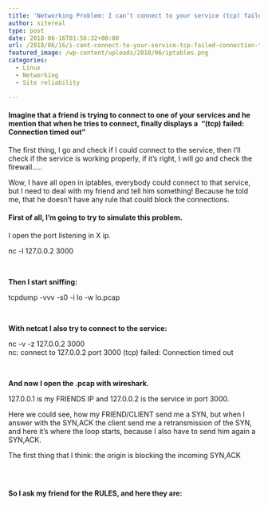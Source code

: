```yaml
---
title: 'Networking Problem: I can’t connect to your service (tcp) failed: Connection timed out'
author: sitereal
type: post
date: 2018-06-16T01:56:32+00:00
url: /2018/06/16/i-cant-connect-to-your-service-tcp-failed-connection-timed-out/
featured_image: /wp-content/uploads/2018/06/iptables.png
categories:
  - Linux
  - Networking
  - Site reliability

---
```

#### **Imagine that a friend is trying to connect to one of your services and he mention that when he tries to connect, finally displays a  &#8220;(tcp) failed: Connection timed out&#8221;**

The first thing, I go and check if I could connect to the service, then I&#8217;ll check if the service is working properly, if it&#8217;s right, I will go and check the firewall&#8230;..

Wow, I have all open in iptables, everybody could connect to that service, but I need to deal with my friend and tell him something! Because he told me, that he doesn&#8217;t have any rule that could block the connections.

#### **First of all, I&#8217;m going to try to simulate this problem.**

I open the port listening in X ip.

nc -l 127.0.0.2 3000

&nbsp;

**Then I start sniffing:**

tcpdump -vvv -s0 -i lo -w lo.pcap

&nbsp;

**With netcat I also try to connect to the service:**

nc -v -z 127.0.0.2 3000  
nc: connect to 127.0.0.2 port 3000 (tcp) failed: Connection timed out

&nbsp;

**And now I open the .pcap with wireshark.**

127.0.0.1 is my FRIENDS IP and 127.0.0.2 is the service in port 3000.

Here we could see, how my FRIEND/CLIENT send me a SYN, but when I answer with the SYN,ACK the client send me a retransmission of the SYN, and here it&#8217;s where the loop starts, because I also have to send him again a SYN,ACK.

The first thing that I think: the origin is blocking the incoming SYN,ACK

<img class="alignnone size-full wp-image-179" src="http://sitereliabilityengineer.io/wp-content/uploads/2018/06/wireshark.png" alt="" srcset="http://sitereliabilityengineer.net/wp-content/uploads/2018/06/wireshark.png 1608w, http://sitereliabilityengineer.net/wp-content/uploads/2018/06/wireshark-300x48.png 300w, http://sitereliabilityengineer.net/wp-content/uploads/2018/06/wireshark-1440x229.png 1440w, http://sitereliabilityengineer.net/wp-content/uploads/2018/06/wireshark-800x127.png 800w, http://sitereliabilityengineer.net/wp-content/uploads/2018/06/wireshark-1600x255.png 1600w" sizes="(max-width: 1608px) 100vw, 1608px" /> 

&nbsp;

**So I ask my friend for the RULES, and here they are:**

<img class="alignnone size-full wp-image-180" src="http://sitereliabilityengineer.io/wp-content/uploads/2018/06/iptables2.png" alt="" srcset="http://sitereliabilityengineer.net/wp-content/uploads/2018/06/iptables2.png 1035w, http://sitereliabilityengineer.net/wp-content/uploads/2018/06/iptables2-300x30.png 300w, http://sitereliabilityengineer.net/wp-content/uploads/2018/06/iptables2-800x80.png 800w" sizes="(max-width: 1035px) 100vw, 1035px" /> 

&nbsp;

<img class="alignnone size-full wp-image-181" src="http://sitereliabilityengineer.io/wp-content/uploads/2018/06/thatsAllFolks-e1529114136188.jpeg" alt="" />
